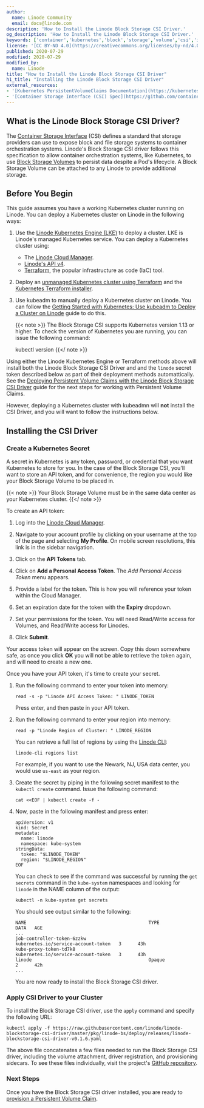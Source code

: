 ```yaml
---
author:
  name: Linode Community
  email: docs@linode.com
description: 'How to Install the Linode Block Storage CSI Driver.'
og_description: 'How to Install the Linode Block Storage CSI Driver.'
keywords: ['container','kubernetes','block','storage','volume','csi','interface','driver']
license: '[CC BY-ND 4.0](https://creativecommons.org/licenses/by-nd/4.0)'
published: 2020-07-29
modified: 2020-07-29
modified_by:
  name: Linode
title: "How to Install the Linode Block Storage CSI Driver"
h1_title: "Installing the Linode Block Storage CSI Driver"
external_resources:
- '[Kubernetes PersistentVolumeClaims Documentation](https://kubernetes.io/docs/concepts/storage/persistent-volumes/#persistentvolumeclaims)'
- '[Container Storage Interface (CSI) Spec](https://github.com/container-storage-interface/spec/blob/master/spec.md)'
---
```


## What is the Linode Block Storage CSI Driver?

The [Container Storage Interface](https://github.com/container-storage-interface/spec/blob/master/spec.md) (CSI) defines a standard that storage providers can use to expose block and file storage systems to container orchestration systems. Linode's Block Storage CSI driver follows this specification to allow container orchestration systems, like Kubernetes, to use [Block Storage Volumes](https://www.linode.com/docs/platform/block-storage/) to persist data despite a Pod's lifecycle. A Block Storage Volume can be attached to any Linode to provide additional storage.

## Before You Begin

This guide assumes you have a working Kubernetes cluster running on Linode. You can deploy a Kubernetes cluster on Linode in the following ways:

1. Use the [Linode Kubernetes Engine (LKE)](https://www.linode.com/products/kubernetes/) to deploy a cluster. LKE is Linode's managed Kubernetes service. You can deploy a Kubernetes cluster using:

    - The [Linode Cloud Manager](/docs/kubernetes/deploy-and-manage-a-cluster-with-linode-kubernetes-engine-a-tutorial/).
    - [Linode's API v4](/docs/kubernetes/deploy-and-manage-lke-cluster-with-api-a-tutorial/).
    - [Terraform](/docs/kubernetes/how-to-deploy-an-lke-cluster-using-terraform/), the popular infrastructure as code (IaC) tool.

1. Deploy an [unmanaged Kubernetes cluster using Terraform](/docs/applications/configuration-management/terraform/how-to-provision-an-unmanaged-kubernetes-cluster-using-terraform/) and the [Kubernetes Terraform installer](https://registry.terraform.io/modules/linode/k8s/linode/0.1.2).

1. Use kubeadm to manually deploy a Kubernetes cluster on Linode. You can follow the [Getting Started with Kubernetes: Use kubeadm to Deploy a Cluster on Linode](/docs/kubernetes/getting-started-with-kubernetes/) guide to do this.

    {{< note >}}
The Block Storage CSI supports Kubernetes version 1.13 or higher. To check the version of Kubernetes you are running, you can issue the following command:

    kubectl version
    {{</ note >}}

Using either the Linode Kubernetes Engine or Terraform methods above will install both the Linode Block Storage CSI Driver and and the `linode` secret token described below as part of their deployment methods automattically. See the [Deploying Persistent Volume Claims with the Linode Block Storage CSI Driver](/docs/kubernetes/deploy-volumes-with-the-linode-block-storage-csi-driver) guide for the next steps for working with Persistent Volume Claims.

However, deploying a Kubernetes cluster with kubeadmn will **not** install the CSI Driver, and you will want to follow the instructions below.

## Installing the CSI Driver
### Create a Kubernetes Secret

A secret in Kubernetes is any token, password, or credential that you want Kubernetes to store for you. In the case of the Block Storage CSI, you'll want to store an API token, and for convenience, the region you would like your Block Storage Volume to be placed in.

{{< note >}}
Your Block Storage Volume must be in the same data center as your Kubernetes cluster.
{{</ note >}}

To create an API token:

1.  Log into the [Linode Cloud Manager](https://cloud.linode.com).

1.  Navigate to your account profile by clicking on your username at the top of the page and selecting **My Profile**. On mobile screen resolutions, this link is in the sidebar navigation.

1.  Click on the **API Tokens** tab.

1.  Click on **Add a Personal Access Token**. The *Add Personal Access Token* menu appears.

1.  Provide a label for the token. This is how you will reference your token within the Cloud Manager.

1.  Set an expiration date for the token with the **Expiry** dropdown.

1.  Set your permissions for the token. You will need Read/Write access for Volumes, and Read/Write access for Linodes.

1.  Click **Submit**.

Your access token will appear on the screen. Copy this down somewhere safe, as once you click **OK** you will not be able to retrieve the token again, and will need to create a new one.

Once you have your API token, it's time to create your secret.

1.  Run the following command to enter your token into memory:

        read -s -p "Linode API Access Token: " LINODE_TOKEN

    Press enter, and then paste in your API token.

1.  Run the following command to enter your region into memory:

        read -p "Linode Region of Cluster: " LINODE_REGION

    You can retrieve a full list of regions by using the [Linode CLI](/docs/platform/api/using-the-linode-cli/):

        linode-cli regions list

    For example, if you want to use the Newark, NJ, USA data center, you would use `us-east` as your region.

1.  Create the secret by piping in the following secret manifest to the `kubectl create` command. Issue the following command:

        cat <<EOF | kubectl create -f -

1.  Now, paste in the following manifest and press enter:

        apiVersion: v1
        kind: Secret
        metadata:
          name: linode
          namespace: kube-system
        stringData:
          token: "$LINODE_TOKEN"
          region: "$LINODE_REGION"
        EOF

    You can check to see if the command was successful by running the `get secrets` command in the `kube-system` namespaces and looking for `linode` in the NAME column of the output:

        kubectl -n kube-system get secrets

    You should see output similar to the following:

        NAME                                             TYPE                                  DATA   AGE
        ...
        job-controller-token-6zzkw                       kubernetes.io/service-account-token   3      43h
        kube-proxy-token-td7k8                           kubernetes.io/service-account-token   3      43h
        linode                                           Opaque                                2      42h
        ...

    You are now ready to install the Block Storage CSI driver.

### Apply CSI Driver to your Cluster

To install the Block Storage CSI driver, use the `apply` command and specify the following URL:

    kubectl apply -f https://raw.githubusercontent.com/linode/linode-blockstorage-csi-driver/master/pkg/linode-bs/deploy/releases/linode-blockstorage-csi-driver-v0.1.6.yaml

The above file concatenates a few files needed to run the Block Storage CSI driver, including the volume attachment, driver registration, and provisioning sidecars. To see these files individually, visit the project's [GitHub repository](https://github.com/linode/linode-blockstorage-csi-driver/tree/master/pkg/linode-bs/deploy/kubernetes/).

### Next Steps

Once you have the Block Storage CSI driver installed, you are ready to [provision a Persistent Volume Claim](/docs/kubernetes/deploy-volumes-with-the-linode-block-storage-csi-driver).
